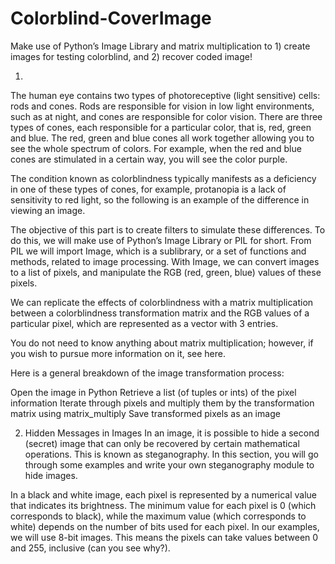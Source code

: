 # Colorblind-CoverImage
Make use of Python’s Image Library and matrix multiplication to 1) create images for testing colorblind, and 2) recover coded image!


1)
The human eye contains two types of photoreceptive (light sensitive) cells: rods and cones. Rods are responsible for vision in low light environments, such as at night, and cones are responsible for color vision. There are three types of cones, each responsible for a particular color, that is, red, green and blue. The red, green and blue cones all work together allowing you to see the whole spectrum of colors. For example, when the red and blue cones are stimulated in a certain way, you will see the color purple.

The condition known as colorblindness typically manifests as a deficiency in one of these types of cones, for example, protanopia is a lack of sensitivity to red light, so the following is an example of the difference in viewing an image.

The objective of this part is to create filters to simulate these differences. To do this, we will make use of Python’s Image Library or PIL for short. From PIL we will import Image, which is a sublibrary, or a set of functions and methods, related to image processing. With Image, we can convert images to a list of pixels, and manipulate the RGB (red, green, blue) values of these pixels.

We can replicate the effects of colorblindness with a matrix multiplication between a colorblindness transformation matrix and the RGB values of a particular pixel, which are represented as a vector with 3 entries.

You do not need to know anything about matrix multiplication; however, if you wish to pursue more information on it, see here.

Here is a general breakdown of the image transformation process:

Open the image in Python
Retrieve a list (of tuples or ints) of the pixel information
Iterate through pixels and multiply them by the transformation matrix using matrix_multiply
Save transformed pixels as an image


2) Hidden Messages in Images
In an image, it is possible to hide a second (secret) image that can only be recovered by certain mathematical operations. This is known as steganography. In this section, you will go through some examples and write your own steganography module to hide images.

In a black and white image, each pixel is represented by a numerical value that indicates its brightness. The minimum value for each pixel is 0 (which corresponds to black), while the maximum value (which corresponds to white) depends on the number of bits used for each pixel. In our examples, we will use 8-bit images. This means the pixels can take values between 0 and 255, inclusive (can you see why?).
